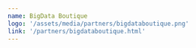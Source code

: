 ```yaml
---
name: BigData Boutique
logo: '/assets/media/partners/bigdataboutique.png'
link: '/partners/bigdataboutique.html'
---
```


